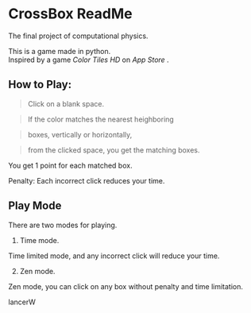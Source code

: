 CrossBox ReadMe
============

The final project of computational physics.


This is a game made in python.  
Inspired by a game *Color Tiles HD* on *App Store* .

How to Play:
------------
> Click on a blank space.

> If the color matches the nearest heighboring 

> boxes, vertically or horizontally, 

> from the clicked space, you get the matching boxes. 


  
  
You get 1 point for each matched box.  

Penalty: Each incorrect click reduces your time.


Play Mode
------------

There are two modes for playing.

 1. Time mode.

  Time limited mode, and any incorrect click will reduce your time.

 2. Zen mode.

  Zen mode, you can click on any box without penalty and time limitation.

lancerW
